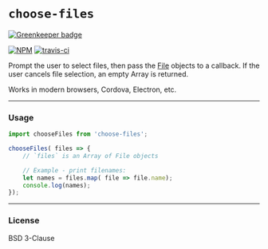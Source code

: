 # `choose-files`

[![Greenkeeper badge](https://badges.greenkeeper.io/synacor/choose-files.svg)](https://greenkeeper.io/)

[![NPM](http://img.shields.io/npm/v/choose-files.svg)](https://www.npmjs.com/package/choose-files)
[![travis-ci](https://travis-ci.org/synacor/choose-files.svg)](https://travis-ci.org/synacor/choose-files)

Prompt the user to select files, then pass the [File] objects to a callback.
If the user cancels file selection, an empty Array is returned.

Works in modern browsers, Cordova, Electron, etc.


---


### Usage

```js
import chooseFiles from 'choose-files';

chooseFiles( files => {
	// `files` is an Array of File objects

	// Example - print filenames:
	let names = files.map( file => file.name);
	console.log(names);
});
```


---


### License

BSD 3-Clause


[File]: https://developer.mozilla.org/en-US/docs/Web/API/File
